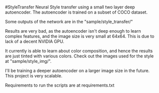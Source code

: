 #StyleTransfer
Neural Style transfer using a small two layer deep autoencoder.
The autoencoder is trained on a subset of COCO dataset.

Some outputs of the network are in the "sample/style_transfer/"

Results are very bad, as the autoencoder isn't deep enough to learn complex features, and the image size is very small at 64x64. This is due to lack of a decent NVIDIA GPU.

It currently is able to learn about color composition, and hence the results are just tinted with various colors. Check out the images used for the style at "sample/style_img/". 

I'll be training a deeper autoencoder on a larger image size in the future. This project is very scalable.

Requirements to run the scripts are at requirements.txt
 
